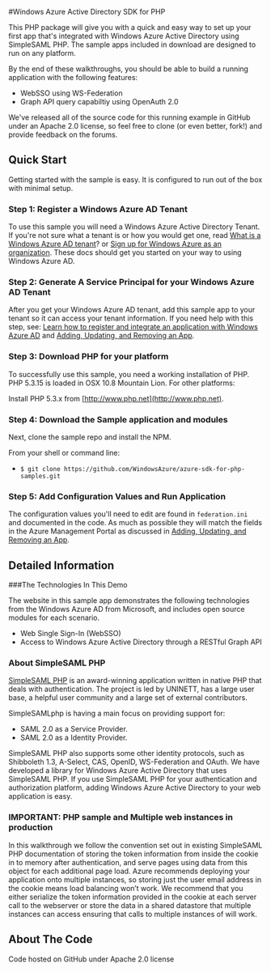 #Windows Azure Active Directory SDK for PHP

This PHP package will give you with a quick and easy way to set up your first app that's integrated with Windows Azure Active Directory using SimpleSAML PHP. The sample apps included in download are designed to run on any platform.

By the end of these walkthroughs, you should be able to build a running application with the following features:

* WebSSO using WS-Federation
* Graph API query capabiltiy using OpenAuth 2.0

We've released all of the source code for this running example in GitHub under an Apache 2.0 license, so feel free to clone (or even better, fork!) and provide feedback on the forums.

## Quick Start

Getting started with the sample is easy. It is configured to run out of the box with minimal setup. 

### Step 1: Register a Windows Azure AD Tenant

To use this sample you will need a Windows Azure Active Directory Tenant. If you're not sure what a tenant is or how you would get one, read [What is a Windows Azure AD tenant](http://technet.microsoft.com/library/jj573650.aspx)? or [Sign up for Windows Azure as an organization](http://www.windowsazure.com/en-us/manage/services/identity/organizational-account/). These docs should get you started on your way to using Windows Azure AD.

### Step 2: Generate A Service Principal for your Windows Azure AD Tenant

After you get your Windows Azure AD tenant, add this sample app to your tenant so it can access your tenant information. If you need help with this step, see: [Learn how to register and integrate an application with Windows Azure AD](http://msdn.microsoft.com/en-us/library/windowsazure/dn151122.aspx) and [Adding, Updating, and Removing an App](http://msdn.microsoft.com/en-us/library/windowsazure/dn132599.aspx).

### Step 3: Download PHP for your platform
To successfully use this sample, you need a working installation of PHP. PHP 5.3.15 is loaded in OSX 10.8 Mountain Lion. For other platforms:

Install PHP 5.3.x from [http://www.php.net](http://www.php.net). 

### Step 4: Download the Sample application and modules

Next, clone the sample repo and install the NPM.

From your shell or command line:

* `$ git clone https://github.com/WindowsAzure/azure-sdk-for-php-samples.git`

### Step 5: Add Configuration Values and Run Application


The configuration values you'll need to edit are found in ```federation.ini ``` and documented in the code. As much as possible they will match the fields in the Azure Management Portal as discussed in [Adding, Updating, and Removing an App](http://msdn.microsoft.com/en-us/library/windowsazure/dn132599.aspx).

## Detailed Information


###The Technologies In This Demo

The website in this sample app demonstrates the following technologies from the Windows Azure AD from Microsoft, and includes open source modules for each scenario.

- Web Single Sign-In (WebSSO)
- Access to Windows Azure Active Directory through a RESTful Graph API


### About SimpleSAML PHP

[SimpleSAML PHP](http://simplesamlphp.org) is an award-winning application written in native PHP that deals with authentication. The project is led by UNINETT, has a large user base, a helpful user community and a large set of external contributors.

SimpleSAMLphp is having a main focus on providing support for:

* SAML 2.0 as a Service Provider.
* SAML 2.0 as a Identity Provider.

SimpleSAML PHP also supports some other identity protocols, such as Shibboleth 1.3, A-Select, CAS, OpenID, WS-Federation and OAuth. We have developed a library for Windows Azure Active Directory that uses SimpleSAML PHP. If you use SimpleSAML PHP for your authentication and authorization platform, adding Windows Azure Active Directory to your web application is easy. 

### IMPORTANT: PHP sample and Multiple web instances in production

In this walkthrough we follow the convention set out in existing SimpleSAML PHP documentation of storing the token information from inside the cookie in to memory after authentication, and serve pages using data from this object for each additional page load. Azure recommends deploying your application onto multiple instances, so storing just the user email address in the cookie means load balancing won’t work. We recommend that you either serialize the token information provided in the cookie at each server call to the webserver or store the data in a shared datastore that multiple instances can access ensuring that calls to multiple instances of will work. 





## About The Code

Code hosted on GitHub under Apache 2.0 license



